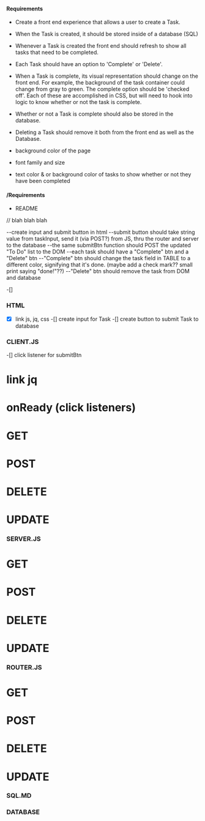 #### Requirements
* Create a front end experience that allows a user to create a Task.
* When the Task is created, it should be stored inside of a database (SQL)
* Whenever a Task is created the front end should refresh to show all tasks that need to be completed.
* Each Task should have an option to 'Complete' or 'Delete'.
* When a Task is complete, its visual representation should change on the front end. For example, the background of the task container could change from gray to green. The complete option should be  'checked off'. Each of these are accomplished in CSS, but will need to hook into logic to know whether or not the task is complete.
* Whether or not a Task is complete should also be stored in the database.
* Deleting a Task should remove it both from the front end as well as the Database.

* background color of the page
* font family and size
* text color & or background color of tasks to show whether or not they have been completed
#### /Requirements
* README

<!-- pseudo-code what you want to do!! -->
// blah blah blah

--create input and submit button in html
--submit button should take string value from taskInput, send it (via POST?) from JS, thru the router and server to the database 
--the same submitBtn function should POST the updated "To Do" list to the DOM
--each task should have a "Complete" btn and a "Delete" btn
--"Complete" btn should change the task field in TABLE to a different color, signifying that it's done. (maybe add a check mark?? small print saying "done!"??)
--"Delete" btn should remove the task from DOM and database












-[]

### HTML

-[x] link js, jq, css
-[] create input for Task
-[] create button to submit Task to database


### CLIENT.JS

-[] click listener for submitBtn


# link jq

# onReady (click listeners)

# GET

# POST

# DELETE

# UPDATE



### SERVER.JS

# GET

# POST

# DELETE

# UPDATE

### ROUTER.JS

# GET

# POST

# DELETE

# UPDATE





### SQL.MD

### DATABASE





